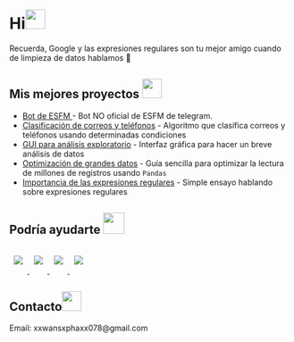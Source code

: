 <h1>Hi<img src="https://media.giphy.com/media/hvRJCLFzcasrR4ia7z/giphy.gif" height="35" width="35"></h1> 

Recuerda, Google y las expresiones regulares son tu mejor amigo cuando de limpieza de datos hablamos 💞

<h2>Mis mejores proyectos <img src="https://media.giphy.com/media/OSbc2NNx48yyDkxbrm/giphy.gif" height="35" width="35"></h2>

- [Bot de ESFM ](https://github.com/Cuadernin/BotESFM) - Bot NO oficial de ESFM de telegram.
- [Clasificación de correos y teléfonos](https://github.com/Cuadernin/class_tel_email) - Algoritmo que clasifica correos y teléfonos usando determinadas condiciones
- [GUI para análisis exploratorio](https://github.com/Cuadernin/ResumenDataFrame) - Interfaz gráfica para hacer un breve análisis de datos
- [Optimización de grandes datos](https://github.com/Cuadernin/OptDataPython) - Guía sencilla para optimizar la lectura de millones de registros usando `Pandas`
- [Importancia de las expresiones regulares](https://github.com/Cuadernin/Regex_Importance/tree/main) - Simple ensayo hablando sobre expresiones regulares

<h2>Podría ayudarte <img src="https://media.giphy.com/media/GlRNX9BgyA261ESJf7/giphy.gif" height="38" width="38"></h2>

<a href="https://github.com/Cuadernin/pandas_exercises">
  <img style="margin:1rem 0.5rem" src="https://github-readme-stats.vercel.app/api/pin/?username=Cuadernin&repo=pandas_exercises&theme=radical"(https://github.com/Cuadernin/pandas_exercises) />
</a>
<a href=https://github.com/Cuadernin/GUI_IN_R>
  <img style="margin:1rem 0.5rem" src="https://github-readme-stats.vercel.app/api/pin/?username=Cuadernin&repo=GUI_IN_R&theme=dracula"(https://github.com/Cuadernin/GUI_IN_R) />
</a>
<a href=https://github.com/Cuadernin/scipy2017-jupyter-widgets-tutorial>
  <img style="margin:1rem 0.5rem" src="https://github-readme-stats.vercel.app/api/pin/?username=Cuadernin&repo=scipy2017-jupyter-widgets-tutorial&theme=tokyonight"(https://github.com/Cuadernin/scipy2017-jupyter-widgets-tutorial)/>
</a>
<a href=https://github.com/Cuadernin/awesome-python-data-science>
  <img style="margin:1rem 0.5rem" src="https://github-readme-stats.vercel.app/api/pin/?username=Cuadernin&repo=awesome-python-data-science&theme=synthwave"(https://github.com/Cuadernin/awesome-python-data-science)/>
</a>

<h2>Contacto<img src="https://media.giphy.com/media/fYBttYPejVFv1tcJbz/giphy.gif" heigth="35" width="35"></h2> 
<bond>Email: xxwansxphaxx078@gmail.com </bond>
